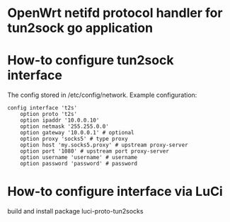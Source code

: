 # OpenWrt netifd protocol handler for tun2sock go application

# How-to configure tun2sock interface
The config stored in /etc/config/network. Example configuration:
```
config interface 't2s'
    option proto 't2s'
	option ipaddr '10.0.0.10'
    option netmask '255.255.0.0'
    option gateway '10.0.0.1' # optional
	option proxy 'socks5' # type proxy
	option host 'my.socks5.proxy' # upstream proxy-server
    option port '1080' # upstream port proxy-server
	option username 'username' # username 
	option password 'password' # password

```

# How-to configure interface via LuCi
build and install package luci-proto-tun2socks

